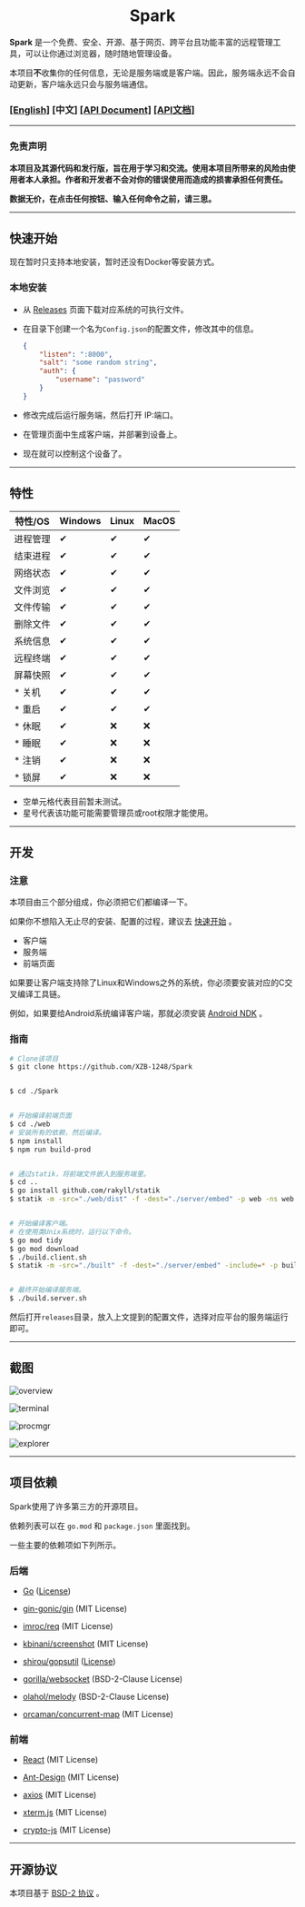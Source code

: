 <h1 align="center">Spark</h1>

**Spark** 是一个免费、安全、开源、基于网页、跨平台且功能丰富的远程管理工具，可以让你通过浏览器，随时随地管理设备。

本项目**不**收集你的任何信息，无论是服务端或是客户端。因此，服务端永远不会自动更新，客户端永远只会与服务端通信。

### [[English]](./README.md) [中文] [[API Document]](./API.md) [[API文档]](./API.ZH.md)

---

### **免责声明**

**本项目及其源代码和发行版，旨在用于学习和交流。使用本项目所带来的风险由使用者本人承担。作者和开发者不会对你的错误使用而造成的损害承担任何责任。**

**数据无价，在点击任何按钮、输入任何命令之前，请三思。**

---

## **快速开始**

现在暂时只支持本地安装，暂时还没有Docker等安装方式。

### 本地安装

* 从 [Releases](https://github.com/XZB-1248/Spark/releases) 页面下载对应系统的可执行文件。
* 在目录下创建一个名为`Config.json`的配置文件，修改其中的信息。

  ```json
  {
	  "listen": ":8000",
	  "salt": "some random string",
	  "auth": {
		  "username": "password"
	  }
  }
  ```

* 修改完成后运行服务端，然后打开 IP:端口。
* 在管理页面中生成客户端，并部署到设备上。
* 现在就可以控制这个设备了。

---

## **特性**

| 特性/OS | Windows | Linux | MacOS |
|-------|---------|-------|-------|
| 进程管理  | ✔       | ✔     | ✔     |
| 结束进程  | ✔       | ✔     | ✔     |
| 网络状态  | ✔       | ✔     | ✔     |
| 文件浏览  | ✔       | ✔     | ✔     |
| 文件传输  | ✔       | ✔     | ✔     |
| 删除文件  | ✔       | ✔     | ✔     |
| 系统信息  | ✔       | ✔     | ✔     |
| 远程终端  | ✔       | ✔     | ✔     |
| 屏幕快照  | ✔       | ✔     | ✔     |
| * 关机  | ✔       | ✔     | ✔     |
| * 重启  | ✔       | ✔     | ✔     |
| * 休眠  | ✔       | ❌     | ❌     |
| * 睡眠  | ✔       | ❌     | ❌     |
| * 注销  | ✔       | ❌     | ❌     |
| * 锁屏  | ✔       | ❌     | ❌     |

* 空单元格代表目前暂未测试。
* 星号代表该功能可能需要管理员或root权限才能使用。

---

## **开发**

### 注意

本项目由三个部分组成，你必须把它们都编译一下。

如果你不想陷入无止尽的安装、配置的过程，建议去 [快速开始](#快速开始) 。

* 客户端
* 服务端
* 前端页面

如果要让客户端支持除了Linux和Windows之外的系统，你必须要安装对应的C交叉编译工具链。

例如，如果要给Android系统编译客户端，那就必须安装 [Android NDK](https://developer.android.com/ndk/downloads) 。

### 指南

```bash
# Clone该项目
$ git clone https://github.com/XZB-1248/Spark


$ cd ./Spark


# 开始编译前端页面
$ cd ./web
# 安装所有的依赖，然后编译。
$ npm install
$ npm run build-prod


# 通过statik，将前端文件嵌入到服务端里。
$ cd ..
$ go install github.com/rakyll/statik
$ statik -m -src="./web/dist" -f -dest="./server/embed" -p web -ns web


# 开始编译客户端。
# 在使用类Unix系统时，运行以下命令。
$ go mod tidy
$ go mod download
$ ./build.client.sh
$ statik -m -src="./built" -f -dest="./server/embed" -include=* -p built -ns built


# 最终开始编译服务端。
$ ./build.server.sh
```

然后打开`releases`目录，放入上文提到的配置文件，选择对应平台的服务端运行即可。

---

## 截图

![overview](./screenshots/overview.ZH.png)

![terminal](./screenshots/terminal.ZH.png)

![procmgr](./screenshots/procmgr.ZH.png)

![explorer](./screenshots/explorer.ZH.png)

---

## 项目依赖

Spark使用了许多第三方的开源项目。

依赖列表可以在 `go.mod` 和 `package.json` 里面找到。

一些主要的依赖项如下列所示。

### 后端

* [Go](https://github.com/golang/go) ([License](https://github.com/golang/go/blob/master/LICENSE))

* [gin-gonic/gin](https://github.com/gin-gonic/gin) (MIT License)

* [imroc/req](https://github.com/imroc/req) (MIT License)

* [kbinani/screenshot](https://github.com/kbinani/screenshot) (MIT License)

* [shirou/gopsutil](https://github.com/shirou/gopsutil) ([License](https://github.com/shirou/gopsutil/blob/master/LICENSE))

* [gorilla/websocket](https://github.com/gorilla/websocket) (BSD-2-Clause License)

* [olahol/melody](https://github.com/olahol/melody) (BSD-2-Clause License)

* [orcaman/concurrent-map](https://github.com/orcaman/concurrent-map) (MIT License)

### 前端

* [React](https://github.com/facebook/react) (MIT License)

* [Ant-Design](https://github.com/ant-design/ant-design) (MIT License)

* [axios](https://github.com/axios/axios) (MIT License)

* [xterm.js](https://github.com/xtermjs/xterm.js) (MIT License)

* [crypto-js](https://github.com/brix/crypto-js) (MIT License)

---

## 开源协议

本项目基于 [BSD-2 协议](./LICENSE) 。
